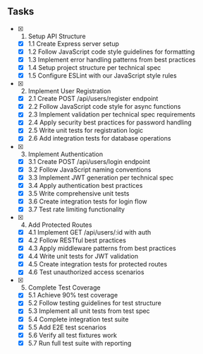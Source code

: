 ## Tasks

- [x] 1. Setup API Structure
  - [x] 1.1 Create Express server setup
  - [x] 1.2 Follow JavaScript code style guidelines for formatting
  - [x] 1.3 Implement error handling patterns from best practices
  - [x] 1.4 Setup project structure per technical spec
  - [x] 1.5 Configure ESLint with our JavaScript style rules

- [x] 2. Implement User Registration
  - [x] 2.1 Create POST /api/users/register endpoint
  - [x] 2.2 Follow JavaScript code style for async functions
  - [x] 2.3 Implement validation per technical spec requirements
  - [x] 2.4 Apply security best practices for password handling
  - [x] 2.5 Write unit tests for registration logic
  - [x] 2.6 Add integration tests for database operations

- [x] 3. Implement Authentication
  - [x] 3.1 Create POST /api/users/login endpoint
  - [x] 3.2 Follow JavaScript naming conventions
  - [x] 3.3 Implement JWT generation per technical spec
  - [x] 3.4 Apply authentication best practices
  - [x] 3.5 Write comprehensive unit tests
  - [x] 3.6 Create integration tests for login flow
  - [x] 3.7 Test rate limiting functionality

- [x] 4. Add Protected Routes
  - [x] 4.1 Implement GET /api/users/:id with auth
  - [x] 4.2 Follow RESTful best practices
  - [x] 4.3 Apply middleware patterns from best practices
  - [x] 4.4 Write unit tests for JWT validation
  - [x] 4.5 Create integration tests for protected routes
  - [x] 4.6 Test unauthorized access scenarios

- [x] 5. Complete Test Coverage
  - [x] 5.1 Achieve 90% test coverage
  - [x] 5.2 Follow testing guidelines for test structure
  - [x] 5.3 Implement all unit tests from test spec
  - [x] 5.4 Complete integration test suite
  - [x] 5.5 Add E2E test scenarios
  - [x] 5.6 Verify all test fixtures work
  - [x] 5.7 Run full test suite with reporting
